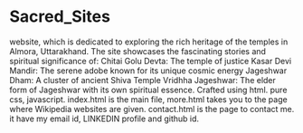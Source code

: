 # Sacred_Sites
website, which is dedicated to exploring the rich heritage of the temples in Almora, Uttarakhand. The site showcases the fascinating stories and spiritual significance of:
Chitai Golu Devta: The temple of justice
Kasar Devi Mandir: The serene adobe known for its unique cosmic energy
Jageshwar Dham: A cluster of ancient Shiva Temple
Vridhha Jageshwar: The elder form of Jageshwar with its own spiritual essence.
Crafted using html. pure css, javascript.
index.html is the main file, more.html takes you to the page where Wikipedia websites are given.
contact.html is the page to contact me. it have my email id, LINKEDIN profile and github id.
